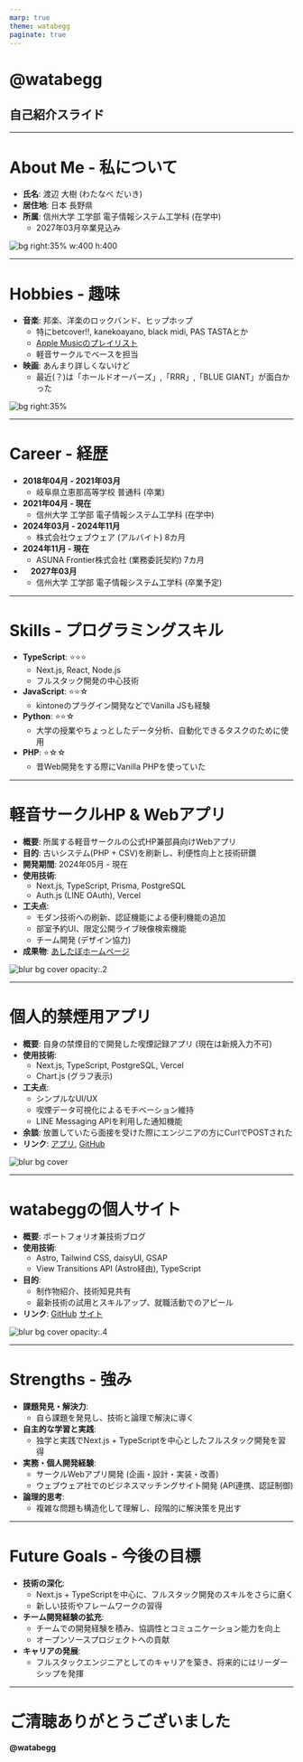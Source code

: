 ```yaml
---
marp: true
theme: watabegg
paginate: true
---
```


<!-- _class: lead -->
# @watabegg
## 自己紹介スライド

---

# About Me - 私について

*   **氏名**: 渡辺 大樹 (わたなべ だいき)
*   **居住地**: 日本 長野県
*   **所属**: 信州大学 工学部 電子情報システム工学科 (在学中)
    *   2027年03月卒業見込み

![bg right:35% w:400 h:400](./images/real_icon.webp)

---

# Hobbies - 趣味

*   **音楽**: 邦楽、洋楽のロックバンド、ヒップホップ
    *   特にbetcover!!, kanekoayano, black midi, PAS TASTAとか
    *   [Apple Musicのプレイリスト](https://music.apple.com/library/playlist/p.ZOAXdxRh48VV3LD)
    *   軽音サークルでベースを担当
* **映画**: あんまり詳しくないけど
    *   最近(？)は「ホールドオーバーズ」,「RRR」,「BLUE GIANT」が面白かった
  
![bg right:35%](./images/image.png)

---

# Career - 経歴

*   **2018年04月 - 2021年03月**
    *   岐阜県立恵那高等学校 普通科 (卒業)
*   **2021年04月 - 現在**
    *   信州大学 工学部 電子情報システム工学科 (在学中)
*   **2024年03月 - 2024年11月**
    *   株式会社ウェブウェア (アルバイト) 8カ月
*   **2024年11月 - 現在**
    *   ASUNA Frontier株式会社 (業務委託契約) 7カ月
* 　**2027年03月**
    *   信州大学 工学部 電子情報システム工学科 (卒業予定)

---

# Skills - プログラミングスキル

*   **TypeScript**: <span class="star">:star::star::star:</span>
    *   Next.js, React, Node.js
    *   フルスタック開発の中心技術
*   **JavaScript**: <span class="star">:star::star:☆</span>
    *   kintoneのプラグイン開発などでVanilla JSも経験
*   **Python**: <span class="star">:star::star:☆</span>
    *   大学の授業やちょっとしたデータ分析、自動化できるタスクのために使用
*   **PHP**: <span class="star">:star:☆☆</span>
    *   昔Web開発をする際にVanilla PHPを使っていた

---

# 軽音サークルHP & Webアプリ

*   **概要**: 所属する軽音サークルの公式HP兼部員向けWebアプリ
*   **目的**: 古いシステム(PHP + CSV)を刷新し、利便性向上と技術研鑽
*   **開発期間**: 2024年05月 - 現在
*   **使用技術**:
    *   Next.js, TypeScript, Prisma, PostgreSQL
    *   Auth.js (LINE OAuth), Vercel
*   **工夫点**:
    *   モダン技術への刷新、認証機能による便利機能の追加
    *   部室予約UI、限定公開ライブ映像検索機能
    *   チーム開発 (デザイン協力)
*   **成果物**: [あしたぼホームページ](https://www.ashitabo.net)

![blur bg cover opacity:.2](./images/product/ashitabo.png)

---

# 個人的禁煙用アプリ

*   **概要**: 自身の禁煙目的で開発した喫煙記録アプリ (現在は新規入力不可)
*   **使用技術**:
    *   Next.js, TypeScript, PostgreSQL, Vercel
    *   Chart.js (グラフ表示)
*   **工夫点**:
    *   シンプルなUI/UX
    *   喫煙データ可視化によるモチベーション維持
    *   LINE Messaging APIを利用した通知機能
*   **余談**: 放置していたら面接を受けた際にエンジニアの方にCurlでPOSTされた
*   **リンク**: [アプリ](https://no-smoke-nine.vercel.app/), [GitHub](https://github.com/watabegg/no-smoke)

![blur bg cover](./images/product/no-smoking.png)

---

# watabeggの個人サイト

*   **概要**: ポートフォリオ兼技術ブログ
*   **使用技術**:
    *   Astro, Tailwind CSS, daisyUI, GSAP
    *   View Transitions API (Astro経由), TypeScript
*   **目的**:
    *   制作物紹介、技術知見共有
    *   最新技術の試用とスキルアップ、就職活動でのアピール
*   **リンク**: [GitHub](https://www.github.com/watabegg/watabegg.github.io) [サイト](https://watabegg.github.io)

![blur bg cover opacity:.4](./images/product/watabegg-hp.png)

---

# Strengths - 強み

*   **課題発見・解決力**:
    *   自ら課題を発見し、技術と論理で解決に導く
*   **自主的な学習と実践**:
    *   独学と実践でNext.js + TypeScriptを中心としたフルスタック開発を習得
*   **実務・個人開発経験**:
    *   サークルWebアプリ開発 (企画・設計・実装・改善)
    *   ウェブウェア社でのビジネスマッチングサイト開発 (API連携、認証制御)
*   **論理的思考**:
    *   複雑な問題も構造化して理解し、段階的に解決策を見出す

---

# Future Goals - 今後の目標

*   **技術の深化**:
    *   Next.js + TypeScriptを中心に、フルスタック開発のスキルをさらに磨く
    *   新しい技術やフレームワークの習得
*   **チーム開発経験の拡充**:
    *   チームでの開発経験を積み、協調性とコミュニケーション能力を向上
    *   オープンソースプロジェクトへの貢献
*   **キャリアの発展**:
    *   フルスタックエンジニアとしてのキャリアを築き、将来的にはリーダーシップを発揮

---

<!-- _class: lead invert -->
# ご清聴ありがとうございました

**@watabegg**
